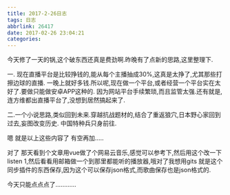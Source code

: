 ```yaml
---
title: 2017-2-26日志
tags: 日志
abbrlink: 26417
date: 2017-02-26 23:04:21
categories:
---
```


今天修了一天的锅,这个破东西还真是费劲啊.昨晚有了点新的思路,这里整理下.

一. 现在直播平台是比较挣钱的,能从每个主播抽成30%,这真是太挣了,尤其那些打擦边球的直播.
一晚上就好多钱.所以呢,现在做一个平台,或者经营一个平台实在太好了.要做只能做安卓APP这种的.
因为网站平台手续繁琐,而且监管太强.还有就是,连方维都出直播平台了,没想到居然搞起来了.

二.一个小说思路,类似回到未来.穿越抗战题材的,结合了重返狼穴,日本野心家回到过去,妄图改变历史.
中国特种兵只身前往.

嗯 就是以上这些内容了 有空再加.....

对了 那天看到个文章用vue做了个网易云音乐,感觉可以参考下,然后用这个改一下listen 1,然后看看用邮箱做一个到那里都能听的播放器,哦对了我想用gits 就是这个同步插件的东西保存,因为这个可以保存json格式,而歌曲保存也是json格式的.

今天只能点点点了............
